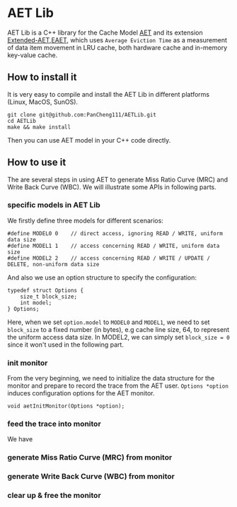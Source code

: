 # AET Lib

AET Lib is a C++ library for the Cache Model [AET](https://dl.acm.org/doi/10.5555/3026959.3026992) and its extension [Extended-AET,EAET](https://dl.acm.org/doi/10.1145/3265723.3265736), which uses `Average Eviction Time` as a measurement of data item movement in LRU cache, both hardware cache and in-memory key-value cache.

## How to install it
It is very easy to compile and install the AET Lib in different platforms (Linux, MacOS, SunOS). 

    git clone git@github.com:PanCheng111/AETLib.git
    cd AETLib
    make && make install

Then you can use AET model in your C++ code directly.

## How to use it
The are several steps in using AET to generate Miss Ratio Curve (MRC) and Write Back Curve (WBC). We will illustrate some APIs in following parts.

### specific models in AET Lib
We firstly define three models for different scenarios:

    #define MODEL0 0    // direct access, ignoring READ / WRITE, uniform data size
    #define MODEL1 1    // access concerning READ / WRITE, uniform data size
    #define MODEL2 2    // access concerning READ / WRITE / UPDATE / DELETE, non-uniform data size

And also we use an option structure to specify the configuration:

    typedef struct Options {
        size_t block_size;
        int model;
    } Options;

Here, when we set `option.model` to `MODEL0` and `MODEL1`, we need to set `block_size` to a fixed number (in bytes), e.g cache line size, 64, to represent the uniform access data size. In MODEL2, we can simply set `block_size = 0` since it won't used in the following part.

### init monitor
From the very beginning, we need to initialize the data structure for the monitor and prepare to record the trace from the AET user. `Options *option` induces configuration options for the AET monitor.

    void aetInitMonitor(Options *option);

### feed the trace into monitor
We have 

### generate Miss Ratio Curve (MRC) from monitor

### generate Write Back Curve (WBC) from monitor

### clear up & free the monitor
